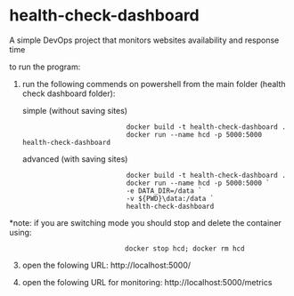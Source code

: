 # health-check-dashboard
A simple DevOps project that monitors websites availability and response time

to run the program:
1. run the following commends on powershell from the main folder (health check dashboard folder):

      simple (without saving sites)

                                 docker build -t health-check-dashboard .
                                 docker run --name hcd -p 5000:5000 health-check-dashboard


      advanced (with saving sites)
   
                                 docker build -t health-check-dashboard .
                                 docker run --name hcd -p 5000:5000 `
                                 -e DATA_DIR=/data `
                                 -v ${PWD}\data:/data `
                                 health-check-dashboard

*note: if you are switching mode you should stop and delete the container using:


                                 docker stop hcd; docker rm hcd

3. open the folowing URL:
                                      http://localhost:5000/

4. open the folowing URL for monitoring:
                                      http://localhost:5000/metrics

